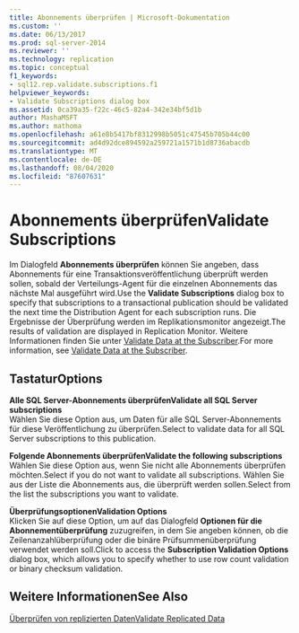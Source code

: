 ```yaml
---
title: Abonnements überprüfen | Microsoft-Dokumentation
ms.custom: ''
ms.date: 06/13/2017
ms.prod: sql-server-2014
ms.reviewer: ''
ms.technology: replication
ms.topic: conceptual
f1_keywords:
- sql12.rep.validate.subscriptions.f1
helpviewer_keywords:
- Validate Subscriptions dialog box
ms.assetid: 0ca39a35-f22c-46c5-82a4-342e34bf5d1b
author: MashaMSFT
ms.author: mathoma
ms.openlocfilehash: a61e8b5417bf8312998b5051c47545b705b44c00
ms.sourcegitcommit: ad4d92dce894592a259721a1571b1d8736abacdb
ms.translationtype: MT
ms.contentlocale: de-DE
ms.lasthandoff: 08/04/2020
ms.locfileid: "87607631"
---
```

# <a name="validate-subscriptions"></a><span data-ttu-id="431af-102">Abonnements überprüfen</span><span class="sxs-lookup"><span data-stu-id="431af-102">Validate Subscriptions</span></span>
  <span data-ttu-id="431af-103">Im Dialogfeld **Abonnements überprüfen** können Sie angeben, dass Abonnements für eine Transaktionsveröffentlichung überprüft werden sollen, sobald der Verteilungs-Agent für die einzelnen Abonnements das nächste Mal ausgeführt wird.</span><span class="sxs-lookup"><span data-stu-id="431af-103">Use the **Validate Subscriptions** dialog box to specify that subscriptions to a transactional publication should be validated the next time the Distribution Agent for each subscription runs.</span></span> <span data-ttu-id="431af-104">Die Ergebnisse der Überprüfung werden im Replikationsmonitor angezeigt.</span><span class="sxs-lookup"><span data-stu-id="431af-104">The results of validation are displayed in Replication Monitor.</span></span> <span data-ttu-id="431af-105">Weitere Informationen finden Sie unter [Validate Data at the Subscriber](validate-data-at-the-subscriber.md).</span><span class="sxs-lookup"><span data-stu-id="431af-105">For more information, see [Validate Data at the Subscriber](validate-data-at-the-subscriber.md).</span></span>  
  
## <a name="options"></a><span data-ttu-id="431af-106">Tastatur</span><span class="sxs-lookup"><span data-stu-id="431af-106">Options</span></span>  
 <span data-ttu-id="431af-107">**Alle SQL Server-Abonnements überprüfen**</span><span class="sxs-lookup"><span data-stu-id="431af-107">**Validate all SQL Server subscriptions**</span></span>  
 <span data-ttu-id="431af-108">Wählen Sie diese Option aus, um Daten für alle SQL Server-Abonnements für diese Veröffentlichung zu überprüfen.</span><span class="sxs-lookup"><span data-stu-id="431af-108">Select to validate data for all SQL Server subscriptions to this publication.</span></span>  
  
 <span data-ttu-id="431af-109">**Folgende Abonnements überprüfen**</span><span class="sxs-lookup"><span data-stu-id="431af-109">**Validate the following subscriptions**</span></span>  
 <span data-ttu-id="431af-110">Wählen Sie diese Option aus, wenn Sie nicht alle Abonnements überprüfen möchten.</span><span class="sxs-lookup"><span data-stu-id="431af-110">Select if you do not want to validate all subscriptions.</span></span> <span data-ttu-id="431af-111">Wählen Sie aus der Liste die Abonnements aus, die überprüft werden sollen.</span><span class="sxs-lookup"><span data-stu-id="431af-111">Select from the list the subscriptions you want to validate.</span></span>  
  
 <span data-ttu-id="431af-112">**Überprüfungsoptionen**</span><span class="sxs-lookup"><span data-stu-id="431af-112">**Validation Options**</span></span>  
 <span data-ttu-id="431af-113">Klicken Sie auf diese Option, um auf das Dialogfeld **Optionen für die Abonnementüberprüfung** zuzugreifen, in dem Sie angeben können, ob die Zeilenanzahlüberprüfung oder die binäre Prüfsummenüberprüfung verwendet werden soll.</span><span class="sxs-lookup"><span data-stu-id="431af-113">Click to access the **Subscription Validation Options** dialog box, which allows you to specify whether to use row count validation or binary checksum validation.</span></span>  
  
## <a name="see-also"></a><span data-ttu-id="431af-114">Weitere Informationen</span><span class="sxs-lookup"><span data-stu-id="431af-114">See Also</span></span>  
 [<span data-ttu-id="431af-115">Überprüfen von replizierten Daten</span><span class="sxs-lookup"><span data-stu-id="431af-115">Validate Replicated Data</span></span>](validate-data-at-the-subscriber.md)  
  
  
